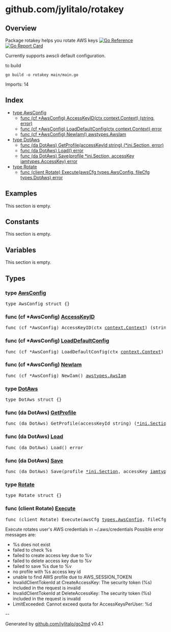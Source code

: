 # github.com/jylitalo/rotakey

## Overview
Package rotakey helps you rotate AWS keys
[![Go Reference](https://pkg.go.dev/badge/github.com/jylitalo/rotakey.svg)](https://pkg.go.dev/github.com/jylitalo/rotakey)
[![Go Report Card](https://goreportcard.com/badge/github.com/jylitalo/rotakey)](https://goreportcard.com/report/github.com/jylitalo/rotakey)

Currently supports awscli default configuration.

to build

`go build -o rotakey main/main.go`

Imports: 14

## Index
- [type AwsConfig](#type-awsconfig)
    - [func (cf *AwsConfig) AccessKeyID(ctx context.Context) (string, error)](#func-cf-awsconfig-accesskeyid)
    - [func (cf *AwsConfig) LoadDefaultConfig(ctx context.Context) error](#func-cf-awsconfig-loaddefaultconfig)
    - [func (cf *AwsConfig) NewIam() awstypes.AwsIam](#func-cf-awsconfig-newiam)
- [type DotAws](#type-dotaws)
    - [func (da DotAws) GetProfile(accessKeyId string) (*ini.Section, error)](#func-da-dotaws-getprofile)
    - [func (da DotAws) Load() error](#func-da-dotaws-load)
    - [func (da DotAws) Save(profile *ini.Section, accessKey iamtypes.AccessKey) error](#func-da-dotaws-save)
- [type Rotate](#type-rotate)
    - [func (client Rotate) Execute(awsCfg types.AwsConfig, fileCfg types.DotAws) error](#func-client-rotate-execute)

## Examples

This section is empty.

## Constants

This section is empty.

## Variables
This section is empty.
## Types
### type [AwsConfig](./aws.go#L13)

<pre>
type AwsConfig struct {}
</pre>
### func (cf *AwsConfig) [AccessKeyID](./aws.go#L17)
<pre>
func (cf *AwsConfig) AccessKeyID(ctx <a href="https://pkg.go.dev/context#Context">context.Context</a>) (string, error)
</pre>
### func (cf *AwsConfig) [LoadDefaultConfig](./aws.go#L22)
<pre>
func (cf *AwsConfig) LoadDefaultConfig(ctx <a href="https://pkg.go.dev/context#Context">context.Context</a>) error
</pre>
### func (cf *AwsConfig) [NewIam](./aws.go#L31)
<pre>
func (cf *AwsConfig) NewIam() <a href="types/README.md#type-awsiam">awstypes.AwsIam</a>
</pre>
### type [DotAws](./dotaws.go#L14)

<pre>
type DotAws struct {}
</pre>
### func (da DotAws) [GetProfile](./dotaws.go#L53)
<pre>
func (da DotAws) GetProfile(accessKeyId string) (<a href="https://pkg.go.dev/gopkg.in/ini.v1#Section">*ini.Section</a>, error)
</pre>
### func (da DotAws) [Load](./dotaws.go#L37)
<pre>
func (da DotAws) Load() error
</pre>
### func (da DotAws) [Save](./dotaws.go#L70)
<pre>
func (da DotAws) Save(profile <a href="https://pkg.go.dev/gopkg.in/ini.v1#Section">*ini.Section</a>, accessKey <a href="https://pkg.go.dev/github.com/aws/aws-sdk-go-v2/service/iam/types#AccessKey">iamtypes.AccessKey</a>) error
</pre>
### type [Rotate](./rotate.go#L16)

<pre>
type Rotate struct {}
</pre>
### func (client Rotate) [Execute](./rotate.go#L49)
<pre>
func (client Rotate) Execute(awsCfg <a href="types/README.md#type-awsconfig">types.AwsConfig</a>, fileCfg <a href="types/README.md#type-dotaws">types.DotAws</a>) error
</pre>
Execute rotates user's AWS credentials in ~/.aws/credentials
Possible error messages are:
- %s does not exist
- failed to check %s
- failed to create access key due to %v
- failed to delete access key due to %v
- failed to save %s due to %v
- no profile with %s access key id
- unable to find AWS profile due to AWS_SESSION_TOKEN
- InvalidClientTokenId at CreateAccessKey: The security token (%s) included in the request is invalid
- InvalidClientTokenId at DeleteAccessKey: The security token (%s) included in the request is invalid
- LimitExceeded: Cannot exceed quota for AccessKeysPerUser: %d


--

Generated by [github.com/jylitalo/go2md](https://github.com/jylitalo/go2md/) v0.4.1

